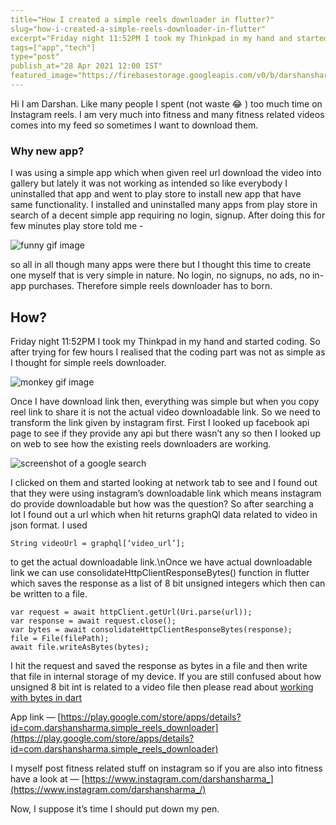 ```yaml
---
title="How I created a simple reels downloader in flutter?"
slug="how-i-created-a-simple-reels-downloader-in-flutter"
excerpt="Friday night 11:52PM I took my Thinkpad in my hand and started coding. So after trying for few hours I realised that the coding part was not as simple as I thought for simple reels downloader. "
tags=["app","tech"]
type="post"
publish_at="28 Apr 2021 12:00 IST"
featured_image="https://firebasestorage.googleapis.com/v0/b/darshansharma-ur.appspot.com/o/images%2F1_IT6C9p1ogcQaB0iq4QYgAw.gif?alt=media&token=f4e9fd3b-ae4f-485c-9808-9d75bc5f4427"
---
```


Hi I am Darshan. Like many people I spent (not waste 😂 ) too much time on Instagram reels. I am very much into fitness and many fitness related videos comes into my feed so sometimes I want to download them.

### Why new app? 
I was using a simple app which when given reel url download the video into gallery but lately it was not working as intended so like everybody I uninstalled that app and went to play store to install new app that have same functionality. I installed and uninstalled many apps from play store in search of a decent simple app requiring no login, signup. After doing this for few minutes play store told me -

![funny gif image](https://firebasestorage.googleapis.com/v0/b/darshansharma-ur.appspot.com/o/images%2F1_IT6C9p1ogcQaB0iq4QYgAw.gif?alt=media&token=f4e9fd3b-ae4f-485c-9808-9d75bc5f4427 "funny gif image")  

so all in all though many apps were there but I thought this time to create one myself that is very simple in nature. No login, no signups, no ads, no in-app purchases. Therefore simple reels downloader has to born. 

## How?
Friday night 11:52PM I took my Thinkpad in my hand and started coding. So after trying for few hours I realised that the coding part was not as simple as I thought for simple reels downloader. 

![monkey gif image](https://firebasestorage.googleapis.com/v0/b/darshansharma-ur.appspot.com/o/images%2F1_A8cNAPhv9Vt7JgvVwbhHVw.gif?alt=media&token=2dc31774-0e11-4dd3-adae-7e0315c9faf3 "monkey gif image") 

Once I have download link then, everything was simple but when you copy reel link to share it is not the actual video downloadable link. So we need to transform the link given by instagram first. First I looked up facebook api page to see if they provide any api but there wasn’t any so then I looked up on web to see how the existing reels downloaders are working. 

![screenshot of a google search](https://firebasestorage.googleapis.com/v0/b/darshansharma-ur.appspot.com/o/images%2F1_OOkjCThzct47yIpOOzPfow.png?alt=media&token=951c2556-8dcb-4033-9eb7-7e8dedf9e90c "screenshot of a google search") 

I clicked on them and started looking at network tab to see and I found out that they were using instagram’s downloadable link which means instagram do provide downloadable but how was the question? So after searching a lot I found out a url which when hit returns graphQl data related to video in json format. I used 

```
String videoUrl = graphql[‘video_url’];

```

 to get the actual downloadable link.\nOnce we have actual downloadable link we can use consolidateHttpClientResponseBytes() function in flutter which saves the response as a list of 8 bit unsigned integers which then can be written to a file.
    
```
var request = await httpClient.getUrl(Uri.parse(url));
var response = await request.close();
var bytes = await consolidateHttpClientResponseBytes(response);
file = File(filePath);
await file.writeAsBytes(bytes);

``` 
 I hit the request and saved the response as bytes in a file and then write that file in internal storage of my device. If you are still confused about how unsigned 8 bit int is related to a video file then please read about [working with bytes in dart](https://medium.com/flutter-community/working-with-bytes-in-dart-6ece83455721)  

App link — [https://play.google.com/store/apps/details?id=com.darshansharma.simple_reels_downloader](https://play.google.com/store/apps/details?id=com.darshansharma.simple_reels_downloader) 

I myself post fitness related stuff on instagram so if you are also into fitness have a look at — 
[https://www.instagram.com/darshansharma_](https://www.instagram.com/darshansharma_/)

Now, I suppose it’s time I should put down my pen.

